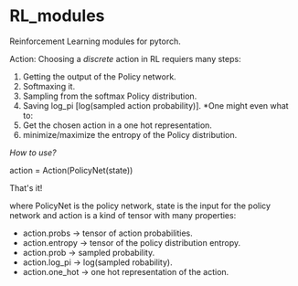 # RL_modules
Reinforcement Learning modules for pytorch.

Action:
Choosing a *discrete* action in RL requiers many steps:
1. Getting the output of the Policy network.
2. Softmaxing it.
3. Sampling from the softmax Policy distribution.
4. Saving log_pi [log(sampled action probability)].
*One might even what to:
5. Get the chosen action in a one hot representation.
6. minimize/maximize the entropy of the Policy distribution.

*How to use?*

action = Action(PolicyNet(state))

That's it!


where PolicyNet is the policy network, state is the input for the policy network and
action is a kind of tensor with many properties:
- action.probs -> tensor of action probabilities.
- action.entropy -> tensor of the policy distribution entropy.
- action.prob -> sampled probability.
- action.log_pi -> log(sampled robability).
- action.one_hot -> one hot representation of the action.

